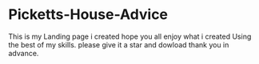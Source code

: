 # Picketts-House-Advice
This is my Landing page i created hope you all enjoy what i created Using the best of my skills.
please give it a star and dowload thank you in advance.
